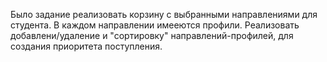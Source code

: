 Было задание реализовать корзину с выбранными направлениями для студента. В каждом направлении имееются профили. Реализовать добавлени/удаление и "сортировку" направлений-профилей, для создания приоритета поступления.
